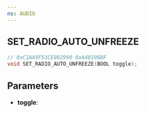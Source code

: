 ```yaml
---
ns: AUDIO
---
```

## SET_RADIO_AUTO_UNFREEZE

```c
// 0xC1AA9F53CE982990 0xA40196BF
void SET_RADIO_AUTO_UNFREEZE(BOOL toggle);
```


## Parameters
* **toggle**: 

